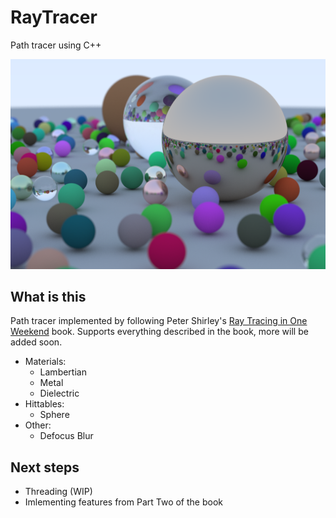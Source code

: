 # RayTracer
Path tracer using C++

![part_one_final_scene](/images/image3.png)

## What is this
Path tracer implemented by following Peter Shirley's [Ray Tracing in One Weekend](https://raytracing.github.io/books/RayTracingInOneWeekend.html) book.
Supports everything described in the book, more will be added soon.

- Materials:
    - Lambertian
    - Metal
    - Dielectric
- Hittables:
    - Sphere
- Other:
    - Defocus Blur


## Next steps
- Threading (WIP)
- Imlementing features from Part Two of the book